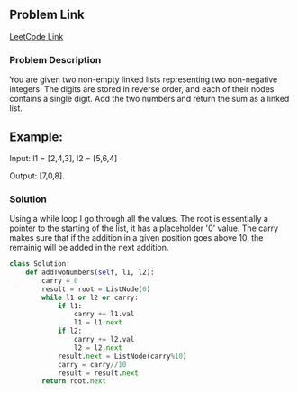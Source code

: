 ## Problem Link

[LeetCode Link](https://leetcode.com/problems/add-two-numbers/)

### Problem Description

You are given two non-empty linked lists representing two non-negative integers. 
The digits are stored in reverse order, and each of their nodes contains a single digit. 
Add the two numbers and return the sum as a linked list.

## Example:

Input: l1 = [2,4,3], l2 = [5,6,4]

Output: [7,0,8].

### Solution

Using a while loop I go through all the values. The root is essentially a pointer to the starting of the list, it has a placeholder '0' value.
The carry makes sure that if the addition in a given position goes above 10, the remainig will be added in the next addition.

```py
class Solution:
    def addTwoNumbers(self, l1, l2):
        carry = 0
        result = root = ListNode(0)
        while l1 or l2 or carry:
            if l1:
                carry += l1.val
                l1 = l1.next
            if l2:
                carry += l2.val
                l2 = l2.next
            result.next = ListNode(carry%10)
            carry = carry//10
            result = result.next
        return root.next
```